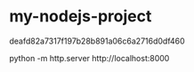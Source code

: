 # my-nodejs-project

deafd82a7317f197b28b891a06c6a2716d0df460



 python -m http.server
 http://localhost:8000